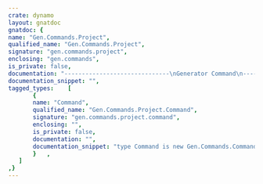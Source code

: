 ```yaml
---
crate: dynamo
layout: gnatdoc
gnatdoc: {
name: "Gen.Commands.Project",
qualified_name: "Gen.Commands.Project",
signature: "gen.commands.project",
enclosing: "gen.commands",
is_private: false,
documentation: "------------------------------\nGenerator Command\n------------------------------",
documentation_snippet: "",
tagged_types:    [
       {
       name: "Command",
       qualified_name: "Gen.Commands.Project.Command",
       signature: "gen.commands.project.command",
       enclosing: "",
       is_private: false,
       documentation: "",
       documentation_snippet: "type Command is new Gen.Commands.Command with null record;",
       }   ,
   ]
,}
---
```


